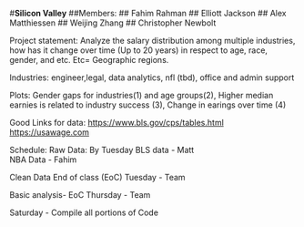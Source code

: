 #**Silicon Valley**
    ##Members:
        ## Fahim Rahman
        ## Elliott Jackson
        ## Alex Matthiessen
        ## Weijing Zhang
        ## Christopher Newbolt



Project statement: Analyze the salary distribution among multiple industries, how has it change over time (Up to 20 years) in respect to age, race, gender, and etc.
    Etc= Geographic regions.


Industries: engineer,legal, data analytics, nfl (tbd), office and admin support

Plots: Gender gaps for industries(1) and age groups(2), Higher median earnies is related to industry success (3), Change in earings over time (4)

Good Links for data: https://www.bls.gov/cps/tables.html
https://usawage.com

Schedule:
Raw Data: By Tuesday
BLS data - Matt       
NBA Data - Fahim

Clean Data End of class (EoC) Tuesday - Team

Basic analysis- EoC Thursday - Team

Saturday - Compile all portions of Code